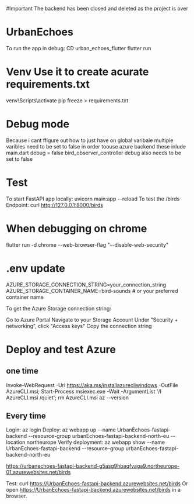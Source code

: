 #Important
The backend has been closed and deleted as the project is over

# UrbanEchoes
To run the app in debug:
    CD urban_echoes_flutter
    flutter run

# Venv Use it to create acurate requirements.txt
venv\Scripts\activate
pip freeze > requirements.txt

# Debug mode
Because i cant ffigure out how to just have on global varibale multiple varibles need to be set to false in order toouse azure backend these inlude
main.dart debug = false
bird_observer_controller debug also needs to be set to false

# Test
To start FastAPI app locally: uvicorn main:app --reload
To test the /birds Endpoint: curl http://127.0.0.1:8000/birds

# When debugging on chrome
flutter run -d chrome --web-browser-flag "--disable-web-security"

# .env update
AZURE_STORAGE_CONNECTION_STRING=your_connection_string
AZURE_STORAGE_CONTAINER_NAME=bird-sounds  # or your preferred container name

To get the Azure Storage connection string:

Go to Azure Portal
Navigate to your Storage Account
Under "Security + networking", click "Access keys"
Copy the connection string


# Deploy and test Azure
## one time
Invoke-WebRequest -Uri https://aka.ms/installazurecliwindows -OutFile AzureCLI.msi; Start-Process msiexec.exe -Wait -ArgumentList '/I AzureCLI.msi /quiet'; rm AzureCLI.msi
az --version

## Every time
Login: az login
Deploy: az webapp up --name UrbanEchoes-fastapi-backend --resource-group urbanEchoes-fastapi-backend-north-eu --location northeurope
Verify deployment: az webapp show --name UrbanEchoes-fastapi-backend --resource-group urbanEchoes-fastapi-backend-north-eu

https://urbanechoes-fastapi-backend-g5asg9hbaqfvaga9.northeurope-01.azurewebsites.net/birds



Test: curl https://UrbanEchoes-fastapi-backend.azurewebsites.net/birds
Or open https://UrbanEchoes-fastapi-backend.azurewebsites.net/birds in a browser.
